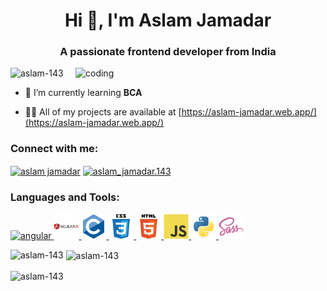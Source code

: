 
<h1 align="center">Hi 👋, I'm Aslam Jamadar</h1>
<h3 align="center">A passionate frontend developer from India</h3>
<img align="right" alt="coding"width="400" src"?sa=i&url=https%3A%2F%2Fgithub.com%2Frudrabarad%2FGifs&psig=AOvVaw3SEeVjwRFYLcpNI3b9pw50&ust=1746963649335000&source=images&cd=vfe&opi=89978449&ved=0CBAQjRxqFwoTCJihzPDomI0DFQAAAAAdAAAAABAE">

<p align="left"> <img src="https://komarev.com/ghpvc/?username=aslam-143&label=Profile%20views&color=0e75b6&style=flat" alt="aslam-143" /> </p>

- 🌱 I’m currently learning **BCA**

- 👨‍💻 All of my projects are available at [https://aslam-jamadar.web.app/](https://aslam-jamadar.web.app/)

<h3 align="left">Connect with me:</h3>
<p align="left">
<a href="https://linkedin.com/in/aslam jamadar" target="blank"><img align="center" src="https://raw.githubusercontent.com/rahuldkjain/github-profile-readme-generator/master/src/images/icons/Social/linked-in-alt.svg" alt="aslam jamadar" height="30" width="40" /></a>
<a href="https://instagram.com/aslam_jamadar.143" target="blank"><img align="center" src="https://raw.githubusercontent.com/rahuldkjain/github-profile-readme-generator/master/src/images/icons/Social/instagram.svg" alt="aslam_jamadar.143" height="30" width="40" /></a>
</p>

<h3 align="left">Languages and Tools:</h3>
<p align="left"> <a href="https://angular.io" target="_blank" rel="noreferrer"> <img src="https://angular.io/assets/images/logos/angular/angular.svg" alt="angular" width="40" height="40"/> </a> <a href="https://angular.io" target="_blank" rel="noreferrer"> <img src="https://raw.githubusercontent.com/devicons/devicon/master/icons/angularjs/angularjs-original-wordmark.svg" alt="angularjs" width="40" height="40"/> </a> <a href="https://www.cprogramming.com/" target="_blank" rel="noreferrer"> <img src="https://raw.githubusercontent.com/devicons/devicon/master/icons/c/c-original.svg" alt="c" width="40" height="40"/> </a> <a href="https://www.w3schools.com/css/" target="_blank" rel="noreferrer"> <img src="https://raw.githubusercontent.com/devicons/devicon/master/icons/css3/css3-original-wordmark.svg" alt="css3" width="40" height="40"/> </a> <a href="https://www.w3.org/html/" target="_blank" rel="noreferrer"> <img src="https://raw.githubusercontent.com/devicons/devicon/master/icons/html5/html5-original-wordmark.svg" alt="html5" width="40" height="40"/> </a> <a href="https://developer.mozilla.org/en-US/docs/Web/JavaScript" target="_blank" rel="noreferrer"> <img src="https://raw.githubusercontent.com/devicons/devicon/master/icons/javascript/javascript-original.svg" alt="javascript" width="40" height="40"/> </a> <a href="https://www.python.org" target="_blank" rel="noreferrer"> <img src="https://raw.githubusercontent.com/devicons/devicon/master/icons/python/python-original.svg" alt="python" width="40" height="40"/> </a> <a href="https://sass-lang.com" target="_blank" rel="noreferrer"> <img src="https://raw.githubusercontent.com/devicons/devicon/master/icons/sass/sass-original.svg" alt="sass" width="40" height="40"/> </a> </p>

<p><img align="left" src="https://github-readme-stats.vercel.app/api/top-langs?username=aslam-143&show_icons=true&locale=en&layout=compact" alt="aslam-143" /></p>

<p>&nbsp;<img align="center" src="https://github-readme-stats.vercel.app/api?username=aslam-143&show_icons=true&locale=en" alt="aslam-143" /></p>

<p><img align="center" src="https://github-readme-streak-stats.herokuapp.com/?user=aslam-143&" alt="aslam-143" /></p>
